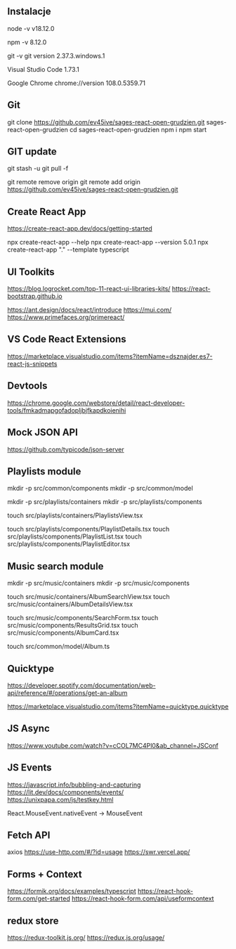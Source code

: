 ## Instalacje

node -v
v18.12.0

npm -v
8.12.0

git -v
git version 2.37.3.windows.1

Visual Studio Code
1.73.1

Google Chrome
chrome://version
108.0.5359.71

## Git

git clone https://github.com/ev45ive/sages-react-open-grudzien.git sages-react-open-grudzien
cd sages-react-open-grudzien
npm i
npm start

## GIT update

git stash -u
git pull -f

git remote remove origin
git remote add origin https://github.com/ev45ive/sages-react-open-grudzien.git

## Create React App

https://create-react-app.dev/docs/getting-started

npx create-react-app --help
npx create-react-app --version
5.0.1
npx create-react-app "." --template typescript

## UI Toolkits

https://blog.logrocket.com/top-11-react-ui-libraries-kits/
https://react-bootstrap.github.io

https://ant.design/docs/react/introduce
https://mui.com/
https://www.primefaces.org/primereact/

## VS Code React Extensions

https://marketplace.visualstudio.com/items?itemName=dsznajder.es7-react-js-snippets

## Devtools

https://chrome.google.com/webstore/detail/react-developer-tools/fmkadmapgofadopljbjfkapdkoienihi

## Mock JSON API

https://github.com/typicode/json-server

## Playlists module

mkdir -p src/common/components
mkdir -p src/common/model

mkdir -p src/playlists/containers
mkdir -p src/playlists/components

touch src/playlists/containers/PlaylistsView.tsx

touch src/playlists/components/PlaylistDetails.tsx
touch src/playlists/components/PlaylistList.tsx
touch src/playlists/components/PlaylistEditor.tsx

## Music search module

mkdir -p src/music/containers
mkdir -p src/music/components

touch src/music/containers/AlbumSearchView.tsx
touch src/music/containers/AlbumDetailsView.tsx

touch src/music/components/SearchForm.tsx
touch src/music/components/ResultsGrid.tsx
touch src/music/components/AlbumCard.tsx

touch src/common/model/Album.ts

## Quicktype

https://developer.spotify.com/documentation/web-api/reference/#/operations/get-an-album

https://marketplace.visualstudio.com/items?itemName=quicktype.quicktype


## JS Async 
https://www.youtube.com/watch?v=cCOL7MC4Pl0&ab_channel=JSConf


## JS Events 
https://javascript.info/bubbling-and-capturing
https://lit.dev/docs/components/events/
https://unixpapa.com/js/testkey.html

React.MouseEvent.nativeEvent -> MouseEvent

## Fetch API
axios 
https://use-http.com/#/?id=usage
https://swr.vercel.app/


## Forms + Context 
https://formik.org/docs/examples/typescript
https://react-hook-form.com/get-started
https://react-hook-form.com/api/useformcontext

## redux store
https://redux-toolkit.js.org/
https://redux.js.org/usage/


